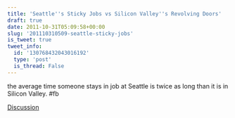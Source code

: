 ```yaml
---
title: 'Seattle''s Sticky Jobs vs Silicon Valley''s Revolving Doors'
draft: true
date: 2011-10-31T05:09:58+00:00
slug: '201110310509-seattle-sticky-jobs'
is_tweet: true
tweet_info:
  id: '130768432043016192'
  type: 'post'
  is_thread: False
---
```




the average time someone stays in job at Seattle is twice as long than it is in Silicon Valley. #fb

[Discussion](https://x.com/sytelus/status/130768432043016192)
